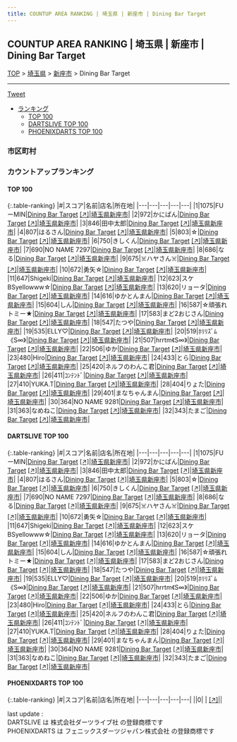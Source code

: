 ```yaml
---
title: COUNTUP AREA RANKING | 埼玉県 | 新座市 | Dining Bar Target
---
```

## COUNTUP AREA RANKING | 埼玉県 | 新座市 | Dining Bar Target

[TOP](/darts/rank/) > [埼玉県](/darts/rank/埼玉県/) > [新座市](/darts/rank/埼玉県/新座市/) > Dining Bar Target

___

<a href="https://twitter.com/share?ref_src=twsrc%5Etfw" data-text="COUNTUP AREA RANKING | 埼玉県新座市Dining Bar Target" class="twitter-share-button" data-hashtags="DARTSLIVE,PHOENIXDARTS,darts,ダーツ" data-show-count="false">Tweet</a>

* [ランキング](#カウントアップランキング)
    * [TOP 100](#top-100)
    * [DARTSLIVE TOP 100](#dartslive-top-100)
    * [PHOENIXDARTS TOP 100](#phoenixdarts-top-100)

### 市区町村

<ul>

</ul>

### カウントアップランキング

#### TOP 100



{:.table-ranking}
|#|スコア|名前|店名|所在地|
|---|---|---|---|---|
|1|1075|<span class="rank-name-dl">FUーMIN</span>|<a href="/darts/rank/shops/ae95b84197575b3c0d9b047a20a7ba1e.html">Dining Bar Target</a> <a href="https://search.dartslive.com/jp/shop/ae95b84197575b3c0d9b047a20a7ba1e">[↗]</a>|<a href="/darts/rank/埼玉県/新座市">埼玉県新座市</a>|
|2|972|<span class="rank-name-dl">かにぱん</span>|<a href="/darts/rank/shops/ae95b84197575b3c0d9b047a20a7ba1e.html">Dining Bar Target</a> <a href="https://search.dartslive.com/jp/shop/ae95b84197575b3c0d9b047a20a7ba1e">[↗]</a>|<a href="/darts/rank/埼玉県/新座市">埼玉県新座市</a>|
|3|846|<span class="rank-name-dl">田中太郎</span>|<a href="/darts/rank/shops/ae95b84197575b3c0d9b047a20a7ba1e.html">Dining Bar Target</a> <a href="https://search.dartslive.com/jp/shop/ae95b84197575b3c0d9b047a20a7ba1e">[↗]</a>|<a href="/darts/rank/埼玉県/新座市">埼玉県新座市</a>|
|4|807|<span class="rank-name-dl">はるさん</span>|<a href="/darts/rank/shops/ae95b84197575b3c0d9b047a20a7ba1e.html">Dining Bar Target</a> <a href="https://search.dartslive.com/jp/shop/ae95b84197575b3c0d9b047a20a7ba1e">[↗]</a>|<a href="/darts/rank/埼玉県/新座市">埼玉県新座市</a>|
|5|803|<span class="rank-name-dl">☆</span>|<a href="/darts/rank/shops/ae95b84197575b3c0d9b047a20a7ba1e.html">Dining Bar Target</a> <a href="https://search.dartslive.com/jp/shop/ae95b84197575b3c0d9b047a20a7ba1e">[↗]</a>|<a href="/darts/rank/埼玉県/新座市">埼玉県新座市</a>|
|6|750|<span class="rank-name-dl">きしくん</span>|<a href="/darts/rank/shops/ae95b84197575b3c0d9b047a20a7ba1e.html">Dining Bar Target</a> <a href="https://search.dartslive.com/jp/shop/ae95b84197575b3c0d9b047a20a7ba1e">[↗]</a>|<a href="/darts/rank/埼玉県/新座市">埼玉県新座市</a>|
|7|690|<span class="rank-name-dl">NO NAME 7297</span>|<a href="/darts/rank/shops/ae95b84197575b3c0d9b047a20a7ba1e.html">Dining Bar Target</a> <a href="https://search.dartslive.com/jp/shop/ae95b84197575b3c0d9b047a20a7ba1e">[↗]</a>|<a href="/darts/rank/埼玉県/新座市">埼玉県新座市</a>|
|8|686|<span class="rank-name-dl">なる</span>|<a href="/darts/rank/shops/ae95b84197575b3c0d9b047a20a7ba1e.html">Dining Bar Target</a> <a href="https://search.dartslive.com/jp/shop/ae95b84197575b3c0d9b047a20a7ba1e">[↗]</a>|<a href="/darts/rank/埼玉県/新座市">埼玉県新座市</a>|
|9|675|<span class="rank-name-dl">☠️ハヤさん☠️</span>|<a href="/darts/rank/shops/ae95b84197575b3c0d9b047a20a7ba1e.html">Dining Bar Target</a> <a href="https://search.dartslive.com/jp/shop/ae95b84197575b3c0d9b047a20a7ba1e">[↗]</a>|<a href="/darts/rank/埼玉県/新座市">埼玉県新座市</a>|
|10|672|<span class="rank-name-dl">勇矢☆</span>|<a href="/darts/rank/shops/ae95b84197575b3c0d9b047a20a7ba1e.html">Dining Bar Target</a> <a href="https://search.dartslive.com/jp/shop/ae95b84197575b3c0d9b047a20a7ba1e">[↗]</a>|<a href="/darts/rank/埼玉県/新座市">埼玉県新座市</a>|
|11|647|<span class="rank-name-dl">Shigeki</span>|<a href="/darts/rank/shops/ae95b84197575b3c0d9b047a20a7ba1e.html">Dining Bar Target</a> <a href="https://search.dartslive.com/jp/shop/ae95b84197575b3c0d9b047a20a7ba1e">[↗]</a>|<a href="/darts/rank/埼玉県/新座市">埼玉県新座市</a>|
|12|623|<span class="rank-name-dl">スケBSyellowww☆</span>|<a href="/darts/rank/shops/ae95b84197575b3c0d9b047a20a7ba1e.html">Dining Bar Target</a> <a href="https://search.dartslive.com/jp/shop/ae95b84197575b3c0d9b047a20a7ba1e">[↗]</a>|<a href="/darts/rank/埼玉県/新座市">埼玉県新座市</a>|
|13|620|<span class="rank-name-dl">リョータ</span>|<a href="/darts/rank/shops/ae95b84197575b3c0d9b047a20a7ba1e.html">Dining Bar Target</a> <a href="https://search.dartslive.com/jp/shop/ae95b84197575b3c0d9b047a20a7ba1e">[↗]</a>|<a href="/darts/rank/埼玉県/新座市">埼玉県新座市</a>|
|14|616|<span class="rank-name-dl">ゆかとんまん</span>|<a href="/darts/rank/shops/ae95b84197575b3c0d9b047a20a7ba1e.html">Dining Bar Target</a> <a href="https://search.dartslive.com/jp/shop/ae95b84197575b3c0d9b047a20a7ba1e">[↗]</a>|<a href="/darts/rank/埼玉県/新座市">埼玉県新座市</a>|
|15|604|<span class="rank-name-dl">しん</span>|<a href="/darts/rank/shops/ae95b84197575b3c0d9b047a20a7ba1e.html">Dining Bar Target</a> <a href="https://search.dartslive.com/jp/shop/ae95b84197575b3c0d9b047a20a7ba1e">[↗]</a>|<a href="/darts/rank/埼玉県/新座市">埼玉県新座市</a>|
|16|587|<span class="rank-name-dl">☆頑張れトミー★</span>|<a href="/darts/rank/shops/ae95b84197575b3c0d9b047a20a7ba1e.html">Dining Bar Target</a> <a href="https://search.dartslive.com/jp/shop/ae95b84197575b3c0d9b047a20a7ba1e">[↗]</a>|<a href="/darts/rank/埼玉県/新座市">埼玉県新座市</a>|
|17|583|<span class="rank-name-dl">まど2おじさん</span>|<a href="/darts/rank/shops/ae95b84197575b3c0d9b047a20a7ba1e.html">Dining Bar Target</a> <a href="https://search.dartslive.com/jp/shop/ae95b84197575b3c0d9b047a20a7ba1e">[↗]</a>|<a href="/darts/rank/埼玉県/新座市">埼玉県新座市</a>|
|18|547|<span class="rank-name-dl">たつや</span>|<a href="/darts/rank/shops/ae95b84197575b3c0d9b047a20a7ba1e.html">Dining Bar Target</a> <a href="https://search.dartslive.com/jp/shop/ae95b84197575b3c0d9b047a20a7ba1e">[↗]</a>|<a href="/darts/rank/埼玉県/新座市">埼玉県新座市</a>|
|19|535|<span class="rank-name-dl">ELLY♡</span>|<a href="/darts/rank/shops/ae95b84197575b3c0d9b047a20a7ba1e.html">Dining Bar Target</a> <a href="https://search.dartslive.com/jp/shop/ae95b84197575b3c0d9b047a20a7ba1e">[↗]</a>|<a href="/darts/rank/埼玉県/新座市">埼玉県新座市</a>|
|20|519|<span class="rank-name-dl">ﾎﾘﾘｽﾞﾑ《S∞》</span>|<a href="/darts/rank/shops/ae95b84197575b3c0d9b047a20a7ba1e.html">Dining Bar Target</a> <a href="https://search.dartslive.com/jp/shop/ae95b84197575b3c0d9b047a20a7ba1e">[↗]</a>|<a href="/darts/rank/埼玉県/新座市">埼玉県新座市</a>|
|21|507|<span class="rank-name-dl">hrrtm《S∞》</span>|<a href="/darts/rank/shops/ae95b84197575b3c0d9b047a20a7ba1e.html">Dining Bar Target</a> <a href="https://search.dartslive.com/jp/shop/ae95b84197575b3c0d9b047a20a7ba1e">[↗]</a>|<a href="/darts/rank/埼玉県/新座市">埼玉県新座市</a>|
|22|506|<span class="rank-name-dl">ゆか</span>|<a href="/darts/rank/shops/ae95b84197575b3c0d9b047a20a7ba1e.html">Dining Bar Target</a> <a href="https://search.dartslive.com/jp/shop/ae95b84197575b3c0d9b047a20a7ba1e">[↗]</a>|<a href="/darts/rank/埼玉県/新座市">埼玉県新座市</a>|
|23|480|<span class="rank-name-dl">Hiro</span>|<a href="/darts/rank/shops/ae95b84197575b3c0d9b047a20a7ba1e.html">Dining Bar Target</a> <a href="https://search.dartslive.com/jp/shop/ae95b84197575b3c0d9b047a20a7ba1e">[↗]</a>|<a href="/darts/rank/埼玉県/新座市">埼玉県新座市</a>|
|24|433|<span class="rank-name-dl">とら</span>|<a href="/darts/rank/shops/ae95b84197575b3c0d9b047a20a7ba1e.html">Dining Bar Target</a> <a href="https://search.dartslive.com/jp/shop/ae95b84197575b3c0d9b047a20a7ba1e">[↗]</a>|<a href="/darts/rank/埼玉県/新座市">埼玉県新座市</a>|
|25|420|<span class="rank-name-dl">ネルフのわんこ君</span>|<a href="/darts/rank/shops/ae95b84197575b3c0d9b047a20a7ba1e.html">Dining Bar Target</a> <a href="https://search.dartslive.com/jp/shop/ae95b84197575b3c0d9b047a20a7ba1e">[↗]</a>|<a href="/darts/rank/埼玉県/新座市">埼玉県新座市</a>|
|26|411|<span class="rank-name-dl">ｺﾝﾃﾝﾄﾞ</span>|<a href="/darts/rank/shops/ae95b84197575b3c0d9b047a20a7ba1e.html">Dining Bar Target</a> <a href="https://search.dartslive.com/jp/shop/ae95b84197575b3c0d9b047a20a7ba1e">[↗]</a>|<a href="/darts/rank/埼玉県/新座市">埼玉県新座市</a>|
|27|410|<span class="rank-name-dl">YUKA.T</span>|<a href="/darts/rank/shops/ae95b84197575b3c0d9b047a20a7ba1e.html">Dining Bar Target</a> <a href="https://search.dartslive.com/jp/shop/ae95b84197575b3c0d9b047a20a7ba1e">[↗]</a>|<a href="/darts/rank/埼玉県/新座市">埼玉県新座市</a>|
|28|404|<span class="rank-name-dl">りょた</span>|<a href="/darts/rank/shops/ae95b84197575b3c0d9b047a20a7ba1e.html">Dining Bar Target</a> <a href="https://search.dartslive.com/jp/shop/ae95b84197575b3c0d9b047a20a7ba1e">[↗]</a>|<a href="/darts/rank/埼玉県/新座市">埼玉県新座市</a>|
|29|401|<span class="rank-name-dl">まなちゃんまん</span>|<a href="/darts/rank/shops/ae95b84197575b3c0d9b047a20a7ba1e.html">Dining Bar Target</a> <a href="https://search.dartslive.com/jp/shop/ae95b84197575b3c0d9b047a20a7ba1e">[↗]</a>|<a href="/darts/rank/埼玉県/新座市">埼玉県新座市</a>|
|30|364|<span class="rank-name-dl">NO NAME 9281</span>|<a href="/darts/rank/shops/ae95b84197575b3c0d9b047a20a7ba1e.html">Dining Bar Target</a> <a href="https://search.dartslive.com/jp/shop/ae95b84197575b3c0d9b047a20a7ba1e">[↗]</a>|<a href="/darts/rank/埼玉県/新座市">埼玉県新座市</a>|
|31|363|<span class="rank-name-dl">なめねこ</span>|<a href="/darts/rank/shops/ae95b84197575b3c0d9b047a20a7ba1e.html">Dining Bar Target</a> <a href="https://search.dartslive.com/jp/shop/ae95b84197575b3c0d9b047a20a7ba1e">[↗]</a>|<a href="/darts/rank/埼玉県/新座市">埼玉県新座市</a>|
|32|343|<span class="rank-name-dl">たまご</span>|<a href="/darts/rank/shops/ae95b84197575b3c0d9b047a20a7ba1e.html">Dining Bar Target</a> <a href="https://search.dartslive.com/jp/shop/ae95b84197575b3c0d9b047a20a7ba1e">[↗]</a>|<a href="/darts/rank/埼玉県/新座市">埼玉県新座市</a>|


#### DARTSLIVE TOP 100



{:.table-ranking}
|#|スコア|名前|店名|所在地|
|---|---|---|---|---|
|1|1075|<span class="rank-name-dl">FUーMIN</span>|<a href="/darts/rank/shops/ae95b84197575b3c0d9b047a20a7ba1e.html">Dining Bar Target</a> <a href="https://search.dartslive.com/jp/shop/ae95b84197575b3c0d9b047a20a7ba1e">[↗]</a>|<a href="/darts/rank/埼玉県/新座市">埼玉県新座市</a>|
|2|972|<span class="rank-name-dl">かにぱん</span>|<a href="/darts/rank/shops/ae95b84197575b3c0d9b047a20a7ba1e.html">Dining Bar Target</a> <a href="https://search.dartslive.com/jp/shop/ae95b84197575b3c0d9b047a20a7ba1e">[↗]</a>|<a href="/darts/rank/埼玉県/新座市">埼玉県新座市</a>|
|3|846|<span class="rank-name-dl">田中太郎</span>|<a href="/darts/rank/shops/ae95b84197575b3c0d9b047a20a7ba1e.html">Dining Bar Target</a> <a href="https://search.dartslive.com/jp/shop/ae95b84197575b3c0d9b047a20a7ba1e">[↗]</a>|<a href="/darts/rank/埼玉県/新座市">埼玉県新座市</a>|
|4|807|<span class="rank-name-dl">はるさん</span>|<a href="/darts/rank/shops/ae95b84197575b3c0d9b047a20a7ba1e.html">Dining Bar Target</a> <a href="https://search.dartslive.com/jp/shop/ae95b84197575b3c0d9b047a20a7ba1e">[↗]</a>|<a href="/darts/rank/埼玉県/新座市">埼玉県新座市</a>|
|5|803|<span class="rank-name-dl">☆</span>|<a href="/darts/rank/shops/ae95b84197575b3c0d9b047a20a7ba1e.html">Dining Bar Target</a> <a href="https://search.dartslive.com/jp/shop/ae95b84197575b3c0d9b047a20a7ba1e">[↗]</a>|<a href="/darts/rank/埼玉県/新座市">埼玉県新座市</a>|
|6|750|<span class="rank-name-dl">きしくん</span>|<a href="/darts/rank/shops/ae95b84197575b3c0d9b047a20a7ba1e.html">Dining Bar Target</a> <a href="https://search.dartslive.com/jp/shop/ae95b84197575b3c0d9b047a20a7ba1e">[↗]</a>|<a href="/darts/rank/埼玉県/新座市">埼玉県新座市</a>|
|7|690|<span class="rank-name-dl">NO NAME 7297</span>|<a href="/darts/rank/shops/ae95b84197575b3c0d9b047a20a7ba1e.html">Dining Bar Target</a> <a href="https://search.dartslive.com/jp/shop/ae95b84197575b3c0d9b047a20a7ba1e">[↗]</a>|<a href="/darts/rank/埼玉県/新座市">埼玉県新座市</a>|
|8|686|<span class="rank-name-dl">なる</span>|<a href="/darts/rank/shops/ae95b84197575b3c0d9b047a20a7ba1e.html">Dining Bar Target</a> <a href="https://search.dartslive.com/jp/shop/ae95b84197575b3c0d9b047a20a7ba1e">[↗]</a>|<a href="/darts/rank/埼玉県/新座市">埼玉県新座市</a>|
|9|675|<span class="rank-name-dl">☠️ハヤさん☠️</span>|<a href="/darts/rank/shops/ae95b84197575b3c0d9b047a20a7ba1e.html">Dining Bar Target</a> <a href="https://search.dartslive.com/jp/shop/ae95b84197575b3c0d9b047a20a7ba1e">[↗]</a>|<a href="/darts/rank/埼玉県/新座市">埼玉県新座市</a>|
|10|672|<span class="rank-name-dl">勇矢☆</span>|<a href="/darts/rank/shops/ae95b84197575b3c0d9b047a20a7ba1e.html">Dining Bar Target</a> <a href="https://search.dartslive.com/jp/shop/ae95b84197575b3c0d9b047a20a7ba1e">[↗]</a>|<a href="/darts/rank/埼玉県/新座市">埼玉県新座市</a>|
|11|647|<span class="rank-name-dl">Shigeki</span>|<a href="/darts/rank/shops/ae95b84197575b3c0d9b047a20a7ba1e.html">Dining Bar Target</a> <a href="https://search.dartslive.com/jp/shop/ae95b84197575b3c0d9b047a20a7ba1e">[↗]</a>|<a href="/darts/rank/埼玉県/新座市">埼玉県新座市</a>|
|12|623|<span class="rank-name-dl">スケBSyellowww☆</span>|<a href="/darts/rank/shops/ae95b84197575b3c0d9b047a20a7ba1e.html">Dining Bar Target</a> <a href="https://search.dartslive.com/jp/shop/ae95b84197575b3c0d9b047a20a7ba1e">[↗]</a>|<a href="/darts/rank/埼玉県/新座市">埼玉県新座市</a>|
|13|620|<span class="rank-name-dl">リョータ</span>|<a href="/darts/rank/shops/ae95b84197575b3c0d9b047a20a7ba1e.html">Dining Bar Target</a> <a href="https://search.dartslive.com/jp/shop/ae95b84197575b3c0d9b047a20a7ba1e">[↗]</a>|<a href="/darts/rank/埼玉県/新座市">埼玉県新座市</a>|
|14|616|<span class="rank-name-dl">ゆかとんまん</span>|<a href="/darts/rank/shops/ae95b84197575b3c0d9b047a20a7ba1e.html">Dining Bar Target</a> <a href="https://search.dartslive.com/jp/shop/ae95b84197575b3c0d9b047a20a7ba1e">[↗]</a>|<a href="/darts/rank/埼玉県/新座市">埼玉県新座市</a>|
|15|604|<span class="rank-name-dl">しん</span>|<a href="/darts/rank/shops/ae95b84197575b3c0d9b047a20a7ba1e.html">Dining Bar Target</a> <a href="https://search.dartslive.com/jp/shop/ae95b84197575b3c0d9b047a20a7ba1e">[↗]</a>|<a href="/darts/rank/埼玉県/新座市">埼玉県新座市</a>|
|16|587|<span class="rank-name-dl">☆頑張れトミー★</span>|<a href="/darts/rank/shops/ae95b84197575b3c0d9b047a20a7ba1e.html">Dining Bar Target</a> <a href="https://search.dartslive.com/jp/shop/ae95b84197575b3c0d9b047a20a7ba1e">[↗]</a>|<a href="/darts/rank/埼玉県/新座市">埼玉県新座市</a>|
|17|583|<span class="rank-name-dl">まど2おじさん</span>|<a href="/darts/rank/shops/ae95b84197575b3c0d9b047a20a7ba1e.html">Dining Bar Target</a> <a href="https://search.dartslive.com/jp/shop/ae95b84197575b3c0d9b047a20a7ba1e">[↗]</a>|<a href="/darts/rank/埼玉県/新座市">埼玉県新座市</a>|
|18|547|<span class="rank-name-dl">たつや</span>|<a href="/darts/rank/shops/ae95b84197575b3c0d9b047a20a7ba1e.html">Dining Bar Target</a> <a href="https://search.dartslive.com/jp/shop/ae95b84197575b3c0d9b047a20a7ba1e">[↗]</a>|<a href="/darts/rank/埼玉県/新座市">埼玉県新座市</a>|
|19|535|<span class="rank-name-dl">ELLY♡</span>|<a href="/darts/rank/shops/ae95b84197575b3c0d9b047a20a7ba1e.html">Dining Bar Target</a> <a href="https://search.dartslive.com/jp/shop/ae95b84197575b3c0d9b047a20a7ba1e">[↗]</a>|<a href="/darts/rank/埼玉県/新座市">埼玉県新座市</a>|
|20|519|<span class="rank-name-dl">ﾎﾘﾘｽﾞﾑ《S∞》</span>|<a href="/darts/rank/shops/ae95b84197575b3c0d9b047a20a7ba1e.html">Dining Bar Target</a> <a href="https://search.dartslive.com/jp/shop/ae95b84197575b3c0d9b047a20a7ba1e">[↗]</a>|<a href="/darts/rank/埼玉県/新座市">埼玉県新座市</a>|
|21|507|<span class="rank-name-dl">hrrtm《S∞》</span>|<a href="/darts/rank/shops/ae95b84197575b3c0d9b047a20a7ba1e.html">Dining Bar Target</a> <a href="https://search.dartslive.com/jp/shop/ae95b84197575b3c0d9b047a20a7ba1e">[↗]</a>|<a href="/darts/rank/埼玉県/新座市">埼玉県新座市</a>|
|22|506|<span class="rank-name-dl">ゆか</span>|<a href="/darts/rank/shops/ae95b84197575b3c0d9b047a20a7ba1e.html">Dining Bar Target</a> <a href="https://search.dartslive.com/jp/shop/ae95b84197575b3c0d9b047a20a7ba1e">[↗]</a>|<a href="/darts/rank/埼玉県/新座市">埼玉県新座市</a>|
|23|480|<span class="rank-name-dl">Hiro</span>|<a href="/darts/rank/shops/ae95b84197575b3c0d9b047a20a7ba1e.html">Dining Bar Target</a> <a href="https://search.dartslive.com/jp/shop/ae95b84197575b3c0d9b047a20a7ba1e">[↗]</a>|<a href="/darts/rank/埼玉県/新座市">埼玉県新座市</a>|
|24|433|<span class="rank-name-dl">とら</span>|<a href="/darts/rank/shops/ae95b84197575b3c0d9b047a20a7ba1e.html">Dining Bar Target</a> <a href="https://search.dartslive.com/jp/shop/ae95b84197575b3c0d9b047a20a7ba1e">[↗]</a>|<a href="/darts/rank/埼玉県/新座市">埼玉県新座市</a>|
|25|420|<span class="rank-name-dl">ネルフのわんこ君</span>|<a href="/darts/rank/shops/ae95b84197575b3c0d9b047a20a7ba1e.html">Dining Bar Target</a> <a href="https://search.dartslive.com/jp/shop/ae95b84197575b3c0d9b047a20a7ba1e">[↗]</a>|<a href="/darts/rank/埼玉県/新座市">埼玉県新座市</a>|
|26|411|<span class="rank-name-dl">ｺﾝﾃﾝﾄﾞ</span>|<a href="/darts/rank/shops/ae95b84197575b3c0d9b047a20a7ba1e.html">Dining Bar Target</a> <a href="https://search.dartslive.com/jp/shop/ae95b84197575b3c0d9b047a20a7ba1e">[↗]</a>|<a href="/darts/rank/埼玉県/新座市">埼玉県新座市</a>|
|27|410|<span class="rank-name-dl">YUKA.T</span>|<a href="/darts/rank/shops/ae95b84197575b3c0d9b047a20a7ba1e.html">Dining Bar Target</a> <a href="https://search.dartslive.com/jp/shop/ae95b84197575b3c0d9b047a20a7ba1e">[↗]</a>|<a href="/darts/rank/埼玉県/新座市">埼玉県新座市</a>|
|28|404|<span class="rank-name-dl">りょた</span>|<a href="/darts/rank/shops/ae95b84197575b3c0d9b047a20a7ba1e.html">Dining Bar Target</a> <a href="https://search.dartslive.com/jp/shop/ae95b84197575b3c0d9b047a20a7ba1e">[↗]</a>|<a href="/darts/rank/埼玉県/新座市">埼玉県新座市</a>|
|29|401|<span class="rank-name-dl">まなちゃんまん</span>|<a href="/darts/rank/shops/ae95b84197575b3c0d9b047a20a7ba1e.html">Dining Bar Target</a> <a href="https://search.dartslive.com/jp/shop/ae95b84197575b3c0d9b047a20a7ba1e">[↗]</a>|<a href="/darts/rank/埼玉県/新座市">埼玉県新座市</a>|
|30|364|<span class="rank-name-dl">NO NAME 9281</span>|<a href="/darts/rank/shops/ae95b84197575b3c0d9b047a20a7ba1e.html">Dining Bar Target</a> <a href="https://search.dartslive.com/jp/shop/ae95b84197575b3c0d9b047a20a7ba1e">[↗]</a>|<a href="/darts/rank/埼玉県/新座市">埼玉県新座市</a>|
|31|363|<span class="rank-name-dl">なめねこ</span>|<a href="/darts/rank/shops/ae95b84197575b3c0d9b047a20a7ba1e.html">Dining Bar Target</a> <a href="https://search.dartslive.com/jp/shop/ae95b84197575b3c0d9b047a20a7ba1e">[↗]</a>|<a href="/darts/rank/埼玉県/新座市">埼玉県新座市</a>|
|32|343|<span class="rank-name-dl">たまご</span>|<a href="/darts/rank/shops/ae95b84197575b3c0d9b047a20a7ba1e.html">Dining Bar Target</a> <a href="https://search.dartslive.com/jp/shop/ae95b84197575b3c0d9b047a20a7ba1e">[↗]</a>|<a href="/darts/rank/埼玉県/新座市">埼玉県新座市</a>|


#### PHOENIXDARTS TOP 100



{:.table-ranking}
|#|スコア|名前|店名|所在地|
|---|---|---|---|---|
||0|<span class="rank-name-dl"> </span>|<a href="/darts/rank/shops/.html"></a> <a href="">[↗]</a>|<a href="/darts/rank//"></a>|


<div class="footer border-top border-gray-light mt-5 pt-3 text-right text-gray">
    last update : <span style="font-weight: italic" id="foot_last_modified"></span><br />
    DARTSLIVE は 株式会社ダーツライブ社 の登録商標です<br />
    PHOENIXDARTS は フェニックスダーツジャパン株式会社 の登録商標です<br />
</div>

<script src="https://cdnjs.cloudflare.com/ajax/libs/jquery.tablesorter/2.31.3/js/jquery.tablesorter.min.js" integrity="sha512-qzgd5cYSZcosqpzpn7zF2ZId8f/8CHmFKZ8j7mU4OUXTNRd5g+ZHBPsgKEwoqxCtdQvExE5LprwwPAgoicguNg==" crossorigin="anonymous" referrerpolicy="no-referrer"></script>
<link rel="stylesheet" href="https://cdnjs.cloudflare.com/ajax/libs/jquery.tablesorter/2.31.3/css/theme.default.min.css" integrity="sha512-wghhOJkjQX0Lh3NSWvNKeZ0ZpNn+SPVXX1Qyc9OCaogADktxrBiBdKGDoqVUOyhStvMBmJQ8ZdMHiR3wuEq8+w==" crossorigin="anonymous" referrerpolicy="no-referrer" />
<script>
$(function() {
    $(".table-ranking").tablesorter({sortList:[[0, 0]]});
    $("#foot_last_modified").text(formatDate(new Date(document.lastModified), 'yyyy-MM-dd HH:mm:ss'));
});
</script>

<script async src="https://platform.twitter.com/widgets.js" charset="utf-8"></script>